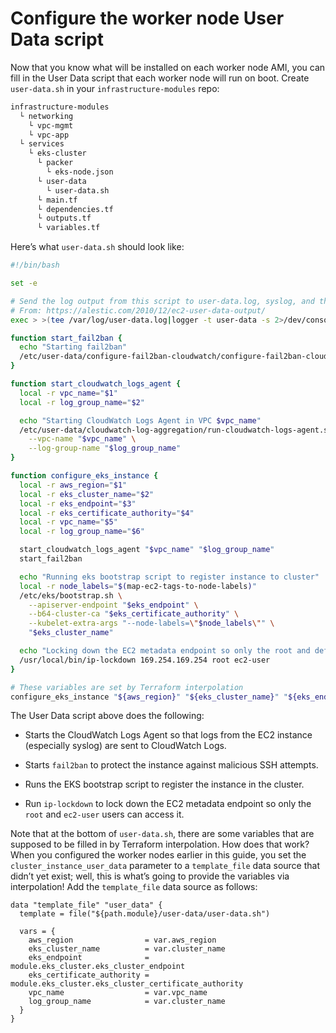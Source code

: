 # Configure the worker node User Data script

Now that you know what will be installed on each worker node AMI, you can fill in the User Data script that each worker
node will run on boot. Create `user-data.sh` in your `infrastructure-modules` repo:

```bash
infrastructure-modules
  └ networking
    └ vpc-mgmt
    └ vpc-app
  └ services
    └ eks-cluster
      └ packer
        └ eks-node.json
      └ user-data
        └ user-data.sh
      └ main.tf
      └ dependencies.tf
      └ outputs.tf
      └ variables.tf
```

Here’s what `user-data.sh` should look like:

```bash title=infrastructure-modules/services/eks-cluster/user-data/user-data.sh
#!/bin/bash

set -e

# Send the log output from this script to user-data.log, syslog, and the console
# From: https://alestic.com/2010/12/ec2-user-data-output/
exec > >(tee /var/log/user-data.log|logger -t user-data -s 2>/dev/console) 2>&1

function start_fail2ban {
  echo "Starting fail2ban"
  /etc/user-data/configure-fail2ban-cloudwatch/configure-fail2ban-cloudwatch.sh --cloudwatch-namespace Fail2Ban
}

function start_cloudwatch_logs_agent {
  local -r vpc_name="$1"
  local -r log_group_name="$2"

  echo "Starting CloudWatch Logs Agent in VPC $vpc_name"
  /etc/user-data/cloudwatch-log-aggregation/run-cloudwatch-logs-agent.sh \
    --vpc-name "$vpc_name" \
    --log-group-name "$log_group_name"
}

function configure_eks_instance {
  local -r aws_region="$1"
  local -r eks_cluster_name="$2"
  local -r eks_endpoint="$3"
  local -r eks_certificate_authority="$4"
  local -r vpc_name="$5"
  local -r log_group_name="$6"

  start_cloudwatch_logs_agent "$vpc_name" "$log_group_name"
  start_fail2ban

  echo "Running eks bootstrap script to register instance to cluster"
  local -r node_labels="$(map-ec2-tags-to-node-labels)"
  /etc/eks/bootstrap.sh \
    --apiserver-endpoint "$eks_endpoint" \
    --b64-cluster-ca "$eks_certificate_authority" \
    --kubelet-extra-args "--node-labels=\"$node_labels\"" \
    "$eks_cluster_name"

  echo "Locking down the EC2 metadata endpoint so only the root and default users can access it"
  /usr/local/bin/ip-lockdown 169.254.169.254 root ec2-user
}

# These variables are set by Terraform interpolation
configure_eks_instance "${aws_region}" "${eks_cluster_name}" "${eks_endpoint}" "${eks_certificate_authority}" "${vpc_name}" "${log_group_name}"
```

The User Data script above does the following:

- Starts the CloudWatch Logs Agent so that logs from the EC2 instance (especially syslog) are sent to CloudWatch Logs.

- Starts `fail2ban` to protect the instance against malicious SSH attempts.

- Runs the EKS bootstrap script to register the instance in the cluster.

- Run `ip-lockdown` to lock down the EC2 metadata endpoint so only the `root` and `ec2-user` users can access it.

Note that at the bottom of `user-data.sh`, there are some variables that are supposed to be filled in by Terraform
interpolation. How does that work? When you configured the worker nodes earlier in this guide, you set the
`cluster_instance_user_data` parameter to a `template_file` data source that didn’t yet exist; well, this is what’s
going to provide the variables via interpolation! Add the `template_file` data source as follows:

```hcl title=infrastructure-modules/services/eks-cluster/main.tf
data "template_file" "user_data" {
  template = file("${path.module}/user-data/user-data.sh")

  vars = {
    aws_region                = var.aws_region
    eks_cluster_name          = var.cluster_name
    eks_endpoint              = module.eks_cluster.eks_cluster_endpoint
    eks_certificate_authority = module.eks_cluster.eks_cluster_certificate_authority
    vpc_name                  = var.vpc_name
    log_group_name            = var.cluster_name
  }
}
```


<!-- ##DOCS-SOURCER-START
{
  "sourcePlugin": "local-copier",
  "hash": "f6e4c30ad255804535b49152c8f38011"
}
##DOCS-SOURCER-END -->
